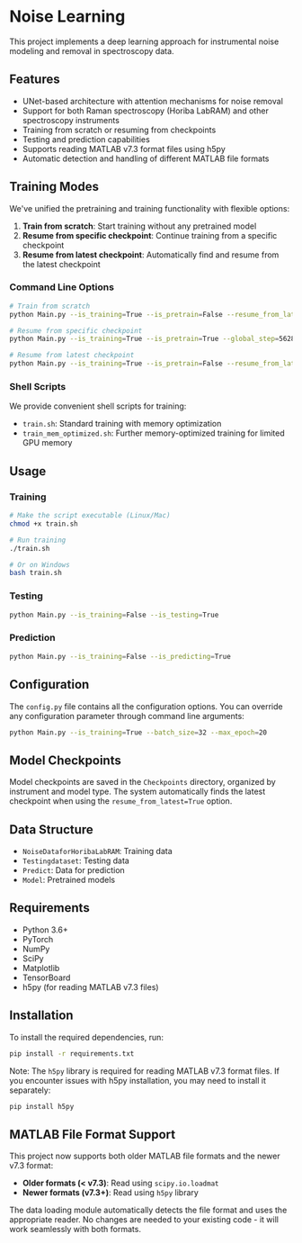 # Noise Learning

This project implements a deep learning approach for instrumental noise modeling and removal in spectroscopy data.

## Features

- UNet-based architecture with attention mechanisms for noise removal
- Support for both Raman spectroscopy (Horiba LabRAM) and other spectroscopy instruments
- Training from scratch or resuming from checkpoints
- Testing and prediction capabilities
- Supports reading MATLAB v7.3 format files using h5py
- Automatic detection and handling of different MATLAB file formats

## Training Modes

We've unified the pretraining and training functionality with flexible options:

1. **Train from scratch**: Start training without any pretrained model
2. **Resume from specific checkpoint**: Continue training from a specific checkpoint
3. **Resume from latest checkpoint**: Automatically find and resume from the latest checkpoint

### Command Line Options

```bash
# Train from scratch
python Main.py --is_training=True --is_pretrain=False --resume_from_latest=False

# Resume from specific checkpoint
python Main.py --is_training=True --is_pretrain=True --global_step=562800 --resume_from_latest=False

# Resume from latest checkpoint
python Main.py --is_training=True --is_pretrain=False --resume_from_latest=True
```

### Shell Scripts

We provide convenient shell scripts for training:

- `train.sh`: Standard training with memory optimization
- `train_mem_optimized.sh`: Further memory-optimized training for limited GPU memory

## Usage

### Training

```bash
# Make the script executable (Linux/Mac)
chmod +x train.sh

# Run training
./train.sh

# Or on Windows
bash train.sh
```

### Testing

```bash
python Main.py --is_training=False --is_testing=True
```

### Prediction

```bash
python Main.py --is_training=False --is_predicting=True
```

## Configuration

The `config.py` file contains all the configuration options. You can override any configuration parameter through command line arguments:

```bash
python Main.py --is_training=True --batch_size=32 --max_epoch=20
```

## Model Checkpoints

Model checkpoints are saved in the `Checkpoints` directory, organized by instrument and model type. The system automatically finds the latest checkpoint when using the `resume_from_latest=True` option.

## Data Structure

- `NoiseDataforHoribaLabRAM`: Training data
- `Testingdataset`: Testing data
- `Predict`: Data for prediction
- `Model`: Pretrained models

## Requirements

- Python 3.6+
- PyTorch
- NumPy
- SciPy
- Matplotlib
- TensorBoard
- h5py (for reading MATLAB v7.3 files)

## Installation

To install the required dependencies, run:

```bash
pip install -r requirements.txt
```

Note: The `h5py` library is required for reading MATLAB v7.3 format files. If you encounter issues with h5py installation, you may need to install it separately:

```bash
pip install h5py
```

## MATLAB File Format Support

This project now supports both older MATLAB file formats and the newer v7.3 format:

- **Older formats (< v7.3)**: Read using `scipy.io.loadmat`
- **Newer formats (v7.3+)**: Read using `h5py` library

The data loading module automatically detects the file format and uses the appropriate reader. No changes are needed to your existing code - it will work seamlessly with both formats.